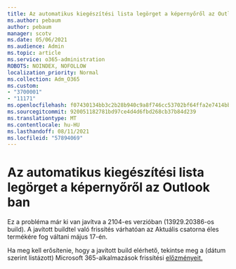 ```yaml
---
title: Az automatikus kiegészítési lista legörget a képernyőről az Outlook ban
ms.author: pebaum
author: pebaum
manager: scotv
ms.date: 05/06/2021
ms.audience: Admin
ms.topic: article
ms.service: o365-administration
ROBOTS: NOINDEX, NOFOLLOW
localization_priority: Normal
ms.collection: Adm_O365
ms.custom:
- "3700001"
- "11171"
ms.openlocfilehash: f07430134bb3c2b28b940c9a8f746cc53702bf64ffa2e7414bb74861239b914f
ms.sourcegitcommit: 920051182781bd97ce4d4d6fbd268cb37b84d239
ms.translationtype: MT
ms.contentlocale: hu-HU
ms.lasthandoff: 08/11/2021
ms.locfileid: "57894069"
---
```

# <a name="autocomplete-list-scrolls-off-the-screen-in-outlook-desktop"></a>Az automatikus kiegészítési lista legörget a képernyőről az Outlook ban

Ez a probléma már ki van javítva a 2104-es verzióban (13929.20386-os build). A javított buildtel való frissítés várhatóan az Aktuális csatorna éles termékére fog váltani május 17-én. 

Ha meg kell erősítenie, hogy a javított build elérhető, tekintse meg a (dátum szerint listázott) Microsoft 365-alkalmazások frissítési [előzményeit.](https://docs.microsoft.com/officeupdates/update-history-microsoft365-apps-by-date)